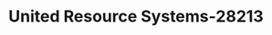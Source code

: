 ---
f_zip-code: 80215
f_state-code: CO
title: United Resource Systems-28213
f_phone: 303-205-0152
f_city-only: Lakewood
f_address: 10075 West Colfax Avenue Lakewood
f_location-unique-id: '28213'
slug: united-resource-systems-28213
updated-on: '2024-05-30T13:46:58.046Z'
created-on: '2024-05-30T13:36:59.803Z'
published-on: '2024-05-30T13:54:32.469Z'
f_city-state: cms/city/lakewood-co.md
f_company: cms/company/united-resource-systems.md
f_state: cms/state/colorado.md
layout: '[payday-loan].html'
tags: payday-loan
---